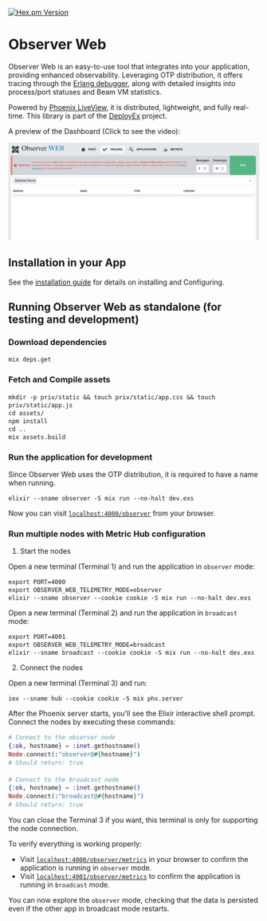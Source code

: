 [![Hex.pm Version](http://img.shields.io/hexpm/v/observer_web.svg?style=flat)](https://hex.pm/packages/observer_web)

# Observer Web

Observer Web is an easy-to-use tool that integrates into your application, providing
enhanced observability. Leveraging OTP distribution, it offers tracing through the
[Erlang debugger][edb], along with detailed insights into process/port statuses
and Beam VM statistics.

Powered by [Phoenix LiveView][liv], it is distributed, lightweight, and fully real-time. This
library is part of the [DeployEx][dye] project.

A preview of the Dashboard (Click to see the video):

[![Observer Dashboard](guides/static/dashboard.png)](https://www.youtube.com/watch?v=wnQoQJUIdGQ)

## Installation in your App

See the [installation guide](https://hexdocs.pm/observer_web/installation.html) for details on installing and Configuring.

## Running Observer Web as standalone (for testing and development)

### Download dependencies

```console
mix deps.get
```

### Fetch and Compile assets

```console
mkdir -p priv/static && touch priv/static/app.css && touch priv/static/app.js
cd assets/
npm install
cd ..
mix assets.build
```

### Run the application for development

Since Observer Web uses the OTP distribution, it is required to have a name when running.

```console
elixir --sname observer -S mix run --no-halt dev.exs
```

Now you can visit [`localhost:4000/observer`](http://localhost:4000/observer) from your browser.

### Run multiple nodes with Metric Hub configuration

1. Start the nodes

Open a new terminal (Terminal 1) and run the application in `observer` mode:

```console
export PORT=4000
export OBSERVER_WEB_TELEMETRY_MODE=observer
elixir --sname observer --cookie cookie -S mix run --no-halt dev.exs
```

Open a new terminal (Terminal 2) and run the application in `broadcast` mode:

```console
export PORT=4001
export OBSERVER_WEB_TELEMETRY_MODE=broadcast
elixir --sname broadcast --cookie cookie -S mix run --no-halt dev.exs
```

2. Connect the nodes

Open a new terminal (Terminal 3) and run:

```console
iex --sname hub --cookie cookie -S mix phx.server
```

After the Phoenix server starts, you'll see the Elixir interactive shell prompt. Connect
the nodes by executing these commands:

```elixir
# Connect to the observer node
{:ok, hostname} = :inet.gethostname()
Node.connect(:"observer@#{hostname}")
# Should return: true

# Connect to the broadcast node
{:ok, hostname} = :inet.gethostname()
Node.connect(:"broadcast@#{hostname}")
# Should return: true
```

You can close the Terminal 3 if you want, this terminal is only for supporting the node connection.

To verify everything is working properly:

- Visit [`localhost:4000/observer/metrics`](http://localhost:4000/observer/metrics) in your browser to confirm
  the application is running in `observer` mode.
- Visit [`localhost:4001/observer/metrics`](http://localhost:4001/observer/metrics) to confirm the application
  is running in `broadcast` mode.

You can now explore the `observer` mode, checking that the data is persisted even if the other app in
broadcast mode restarts.

[dye]: https://github.com/thiagoesteves/deployex
[edb]: https://www.erlang.org/doc/apps/runtime_tools/dbg.html
[liv]: https://github.com/phoenixframework/phoenix_live_view
